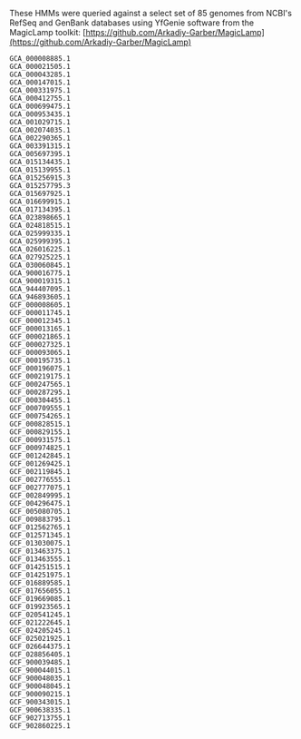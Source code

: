 These HMMs were queried against a select set of 85 genomes from NCBI's RefSeq and GenBank databases using YfGenie software from the MagicLamp toolkit: [https://github.com/Arkadiy-Garber/MagicLamp](https://github.com/Arkadiy-Garber/MagicLamp)


    GCA_000008885.1
    GCA_000021505.1
    GCA_000043285.1
    GCA_000147015.1
    GCA_000331975.1
    GCA_000412755.1
    GCA_000699475.1
    GCA_000953435.1
    GCA_001029715.1
    GCA_002074035.1
    GCA_002290365.1
    GCA_003391315.1
    GCA_005697395.1
    GCA_015134435.1
    GCA_015139955.1
    GCA_015256915.3
    GCA_015257795.3
    GCA_015697925.1
    GCA_016699915.1
    GCA_017134395.1
    GCA_023898665.1
    GCA_024818515.1
    GCA_025999335.1
    GCA_025999395.1
    GCA_026016225.1
    GCA_027925225.1
    GCA_030060845.1
    GCA_900016775.1
    GCA_900019315.1
    GCA_944407095.1
    GCA_946893605.1
    GCF_000008605.1
    GCF_000011745.1
    GCF_000012345.1
    GCF_000013165.1
    GCF_000021865.1
    GCF_000027325.1
    GCF_000093065.1
    GCF_000195735.1
    GCF_000196075.1
    GCF_000219175.1
    GCF_000247565.1
    GCF_000287295.1
    GCF_000304455.1
    GCF_000709555.1
    GCF_000754265.1
    GCF_000828515.1
    GCF_000829155.1
    GCF_000931575.1
    GCF_000974825.1
    GCF_001242845.1
    GCF_001269425.1
    GCF_002119845.1
    GCF_002776555.1
    GCF_002777075.1
    GCF_002849995.1
    GCF_004296475.1
    GCF_005080705.1
    GCF_009883795.1
    GCF_012562765.1
    GCF_012571345.1
    GCF_013030075.1
    GCF_013463375.1
    GCF_013463555.1
    GCF_014251515.1
    GCF_014251975.1
    GCF_016889585.1
    GCF_017656055.1
    GCF_019669085.1
    GCF_019923565.1
    GCF_020541245.1
    GCF_021222645.1
    GCF_024205245.1
    GCF_025021925.1
    GCF_026644375.1
    GCF_028856405.1
    GCF_900039485.1
    GCF_900044015.1
    GCF_900048035.1
    GCF_900048045.1
    GCF_900090215.1
    GCF_900343015.1
    GCF_900638335.1
    GCF_902713755.1
    GCF_902860225.1
